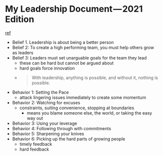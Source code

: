 # My Leadership Document — 2021 Edition
[ref](https://m.subbu.org/my-leadership-document-2021-edition-132aec22fc0e)

- Belief 1. Leadership is about being a better person
- Belief 2: To create a high performing team, you must help others grow as leaders
- Belief 3: Leaders must set unarguable goals for the team they lead
  - these can be hard but cannot be argued about
  - hard goals force innovation
  - > With leadership, anything is possible, and without it, nothing is possible.
- Behavior 1: Setting the Pace
  - attack lingering issues immediately to create some momentum
- Behavior 2: Watching for excuses
  - constraints, suiting convenience, stopping at boundaries
    - means you blame someone else, the world, or taking the easy way out
- Behavior 3: Using your leverage
- Behavior 4: Following through with commitments
- Behavior 5: Sharpening your knives
- Behavior 6: Picking up the hard parts of growing people
  - timely feedback
  - hard feedback
